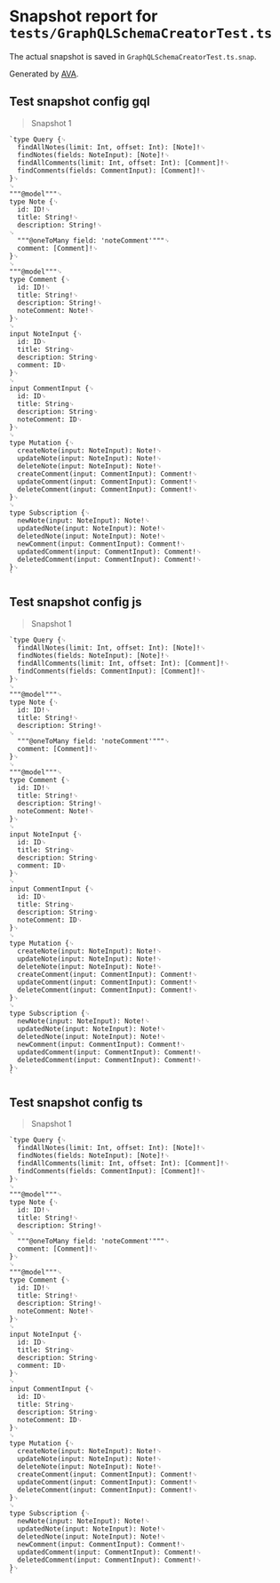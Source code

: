 # Snapshot report for `tests/GraphQLSchemaCreatorTest.ts`

The actual snapshot is saved in `GraphQLSchemaCreatorTest.ts.snap`.

Generated by [AVA](https://ava.li).

## Test snapshot config gql

> Snapshot 1

    `type Query {␊
      findAllNotes(limit: Int, offset: Int): [Note]!␊
      findNotes(fields: NoteInput): [Note]!␊
      findAllComments(limit: Int, offset: Int): [Comment]!␊
      findComments(fields: CommentInput): [Comment]!␊
    }␊
    ␊
    """@model"""␊
    type Note {␊
      id: ID!␊
      title: String!␊
      description: String!␊
    ␊
      """@oneToMany field: 'noteComment'"""␊
      comment: [Comment]!␊
    }␊
    ␊
    """@model"""␊
    type Comment {␊
      id: ID!␊
      title: String!␊
      description: String!␊
      noteComment: Note!␊
    }␊
    ␊
    input NoteInput {␊
      id: ID␊
      title: String␊
      description: String␊
      comment: ID␊
    }␊
    ␊
    input CommentInput {␊
      id: ID␊
      title: String␊
      description: String␊
      noteComment: ID␊
    }␊
    ␊
    type Mutation {␊
      createNote(input: NoteInput): Note!␊
      updateNote(input: NoteInput): Note!␊
      deleteNote(input: NoteInput): Note!␊
      createComment(input: CommentInput): Comment!␊
      updateComment(input: CommentInput): Comment!␊
      deleteComment(input: CommentInput): Comment!␊
    }␊
    ␊
    type Subscription {␊
      newNote(input: NoteInput): Note!␊
      updatedNote(input: NoteInput): Note!␊
      deletedNote(input: NoteInput): Note!␊
      newComment(input: CommentInput): Comment!␊
      updatedComment(input: CommentInput): Comment!␊
      deletedComment(input: CommentInput): Comment!␊
    }␊
    `

## Test snapshot config js

> Snapshot 1

    `type Query {␊
      findAllNotes(limit: Int, offset: Int): [Note]!␊
      findNotes(fields: NoteInput): [Note]!␊
      findAllComments(limit: Int, offset: Int): [Comment]!␊
      findComments(fields: CommentInput): [Comment]!␊
    }␊
    ␊
    """@model"""␊
    type Note {␊
      id: ID!␊
      title: String!␊
      description: String!␊
    ␊
      """@oneToMany field: 'noteComment'"""␊
      comment: [Comment]!␊
    }␊
    ␊
    """@model"""␊
    type Comment {␊
      id: ID!␊
      title: String!␊
      description: String!␊
      noteComment: Note!␊
    }␊
    ␊
    input NoteInput {␊
      id: ID␊
      title: String␊
      description: String␊
      comment: ID␊
    }␊
    ␊
    input CommentInput {␊
      id: ID␊
      title: String␊
      description: String␊
      noteComment: ID␊
    }␊
    ␊
    type Mutation {␊
      createNote(input: NoteInput): Note!␊
      updateNote(input: NoteInput): Note!␊
      deleteNote(input: NoteInput): Note!␊
      createComment(input: CommentInput): Comment!␊
      updateComment(input: CommentInput): Comment!␊
      deleteComment(input: CommentInput): Comment!␊
    }␊
    ␊
    type Subscription {␊
      newNote(input: NoteInput): Note!␊
      updatedNote(input: NoteInput): Note!␊
      deletedNote(input: NoteInput): Note!␊
      newComment(input: CommentInput): Comment!␊
      updatedComment(input: CommentInput): Comment!␊
      deletedComment(input: CommentInput): Comment!␊
    }␊
    `

## Test snapshot config ts

> Snapshot 1

    `type Query {␊
      findAllNotes(limit: Int, offset: Int): [Note]!␊
      findNotes(fields: NoteInput): [Note]!␊
      findAllComments(limit: Int, offset: Int): [Comment]!␊
      findComments(fields: CommentInput): [Comment]!␊
    }␊
    ␊
    """@model"""␊
    type Note {␊
      id: ID!␊
      title: String!␊
      description: String!␊
    ␊
      """@oneToMany field: 'noteComment'"""␊
      comment: [Comment]!␊
    }␊
    ␊
    """@model"""␊
    type Comment {␊
      id: ID!␊
      title: String!␊
      description: String!␊
      noteComment: Note!␊
    }␊
    ␊
    input NoteInput {␊
      id: ID␊
      title: String␊
      description: String␊
      comment: ID␊
    }␊
    ␊
    input CommentInput {␊
      id: ID␊
      title: String␊
      description: String␊
      noteComment: ID␊
    }␊
    ␊
    type Mutation {␊
      createNote(input: NoteInput): Note!␊
      updateNote(input: NoteInput): Note!␊
      deleteNote(input: NoteInput): Note!␊
      createComment(input: CommentInput): Comment!␊
      updateComment(input: CommentInput): Comment!␊
      deleteComment(input: CommentInput): Comment!␊
    }␊
    ␊
    type Subscription {␊
      newNote(input: NoteInput): Note!␊
      updatedNote(input: NoteInput): Note!␊
      deletedNote(input: NoteInput): Note!␊
      newComment(input: CommentInput): Comment!␊
      updatedComment(input: CommentInput): Comment!␊
      deletedComment(input: CommentInput): Comment!␊
    }␊
    `
